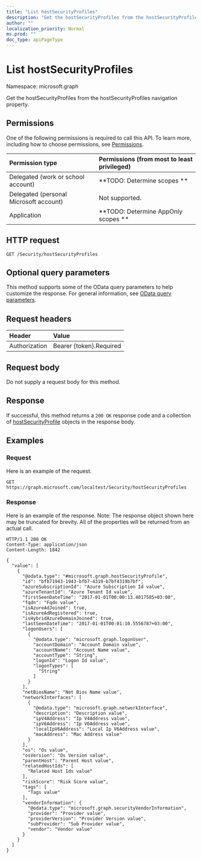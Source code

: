 ```yaml
---
title: "List hostSecurityProfiles"
description: "Get the hostSecurityProfiles from the hostSecurityProfiles navigation property."
author: ""
localization_priority: Normal
ms.prod: ""
doc_type: apiPageType
---
```


# List hostSecurityProfiles

Namespace: microsoft.graph

Get the hostSecurityProfiles from the hostSecurityProfiles navigation property.

## Permissions
One of the following permissions is required to call this API. To learn more, including how to choose permissions, see [Permissions](/concepts/permissions-reference.md).

|Permission type|Permissions (from most to least privileged)|
|:---|:---|
|Delegated (work or school account)|**TODO: Determine scopes **|
|Delegated (personal Microsoft account)|Not supported.|
|Application|**TODO: Determine AppOnly scopes **|

## HTTP request
<!-- {
  "blockType": "ignored"
}
-->
``` http
GET /Security/hostSecurityProfiles
```

## Optional query parameters
This method supports some of the OData query parameters to help customize the response. For general information, see [OData query parameters](/graph/query-parameters).

## Request headers
|Header|Value|
|:---|:---|
|Authorization|Bearer {token}.Required|

## Request body
Do not supply a request body for this method.

## Response
If successful, this method returns a `200 OK` response code and a collection of [hostSecurityProfile](../resources/hostsecurityprofile.md) objects in the response body.

## Examples

### Request
Here is an example of the request.
<!-- {
  "blockType": "request",
  "name": "get_hostsecurityprofile"
}
-->
``` http
GET https://graph.microsoft.com/localtest/Security/hostSecurityProfiles
```

### Response
Here is an example of the response. Note: The response object shown here may be truncated for brevity. All of the properties will be returned from an actual call.
<!-- {
  "blockType": "response",
  "truncated": true,
  "@odata.type": "collection(microsoft.graph.hostsecurityprofile)"
}
-->
``` http
HTTP/1.1 200 OK
Content-Type: application/json
Content-Length: 1842

{
  "value": [
    {
      "@odata.type": "#microsoft.graph.hostSecurityProfile",
      "id": "bfb71943-1943-bfb7-4319-b7bf4319b7bf",
      "azureSubscriptionId": "Azure Subscription Id value",
      "azureTenantId": "Azure Tenant Id value",
      "firstSeenDateTime": "2017-01-01T00:00:13.4017585+03:00",
      "fqdn": "Fqdn value",
      "isAzureAdJoined": true,
      "isAzureAdRegistered": true,
      "isHybridAzureDomainJoined": true,
      "lastSeenDateTime": "2017-01-01T00:01:10.5556787+03:00",
      "logonUsers": [
        {
          "@odata.type": "microsoft.graph.logonUser",
          "accountDomain": "Account Domain value",
          "accountName": "Account Name value",
          "accountType": "String",
          "logonId": "Logon Id value",
          "logonTypes": [
            "String"
          ]
        }
      ],
      "netBiosName": "Net Bios Name value",
      "networkInterfaces": [
        {
          "@odata.type": "microsoft.graph.networkInterface",
          "description": "Description value",
          "ipV4Address": "Ip V4Address value",
          "ipV6Address": "Ip V6Address value",
          "localIpV6Address": "Local Ip V6Address value",
          "macAddress": "Mac Address value"
        }
      ],
      "os": "Os value",
      "osVersion": "Os Version value",
      "parentHost": "Parent Host value",
      "relatedHostIds": [
        "Related Host Ids value"
      ],
      "riskScore": "Risk Score value",
      "tags": [
        "Tags value"
      ],
      "vendorInformation": {
        "@odata.type": "microsoft.graph.securityVendorInformation",
        "provider": "Provider value",
        "providerVersion": "Provider Version value",
        "subProvider": "Sub Provider value",
        "vendor": "Vendor value"
      }
    }
  ]
}
```

